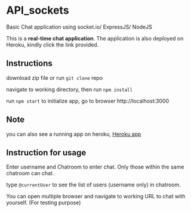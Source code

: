 # API_sockets

Basic Chat application using socket.io/ ExpressJS/ NodeJS

This is a **real-time chat application**. The application is also deployed on Heroku, kindly click the link provided.

## Instructions

download zip file or run `git clone` repo

navigate to working directory, then run `npm install`

run `npm start` to initialize app, go to browser http://localhost:3000

## Note

you can also see a running app on heroku, [Heroku app](https://lit-anchorage-31694.herokuapp.com/index.html)

## Instruction for usage

Enter username and Chatroom to enter chat. Only those within the same chatroom can chat.

type `@currentUser` to see the list of users (username only) in chatroom.

You can open multiple browser and navigate to working URL to chat with yourself. (For testing purpose)
